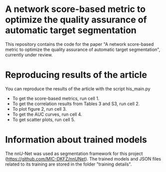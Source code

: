 # A network score-based metric to optimize the quality assurance of automatic target segmentation 

This repository contains the code for the paper "A network score-based metric to optimize the quality assurance of automatic target segmentation", currently under review.

# Reproducing results of the article
You can reproduce the results of the article with the script his_main.py
* To get the score-based metrics, run cell 1.
* To get the correlation results from Tables 3 and S3, run cell 2.
* To plot figure 2, run cell 3.
* To get the AUC curves, run cell 4.
* To get scatter plots, run cell 5.

# Information about trained models
The nnU-Net was used as segmentation framework for this project (https://github.com/MIC-DKFZ/nnUNet). The trained models and JSON files related to its training are stored in the folder "training details".
